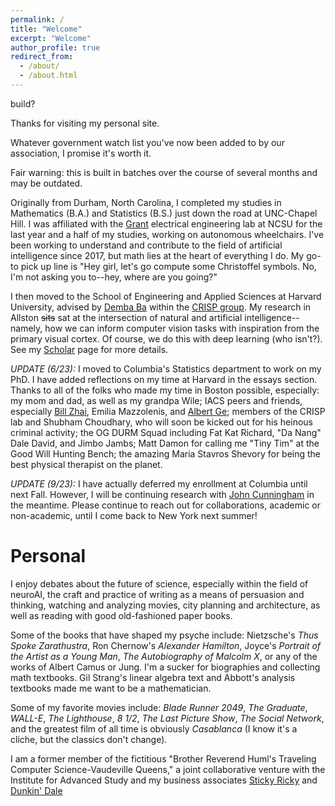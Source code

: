 ```yaml
---
permalink: /
title: "Welcome"
excerpt: "Welcome"
author_profile: true
redirect_from: 
  - /about/
  - /about.html
---
```


build?

Thanks for visiting my personal site. 

Whatever government watch list you've now been added to by our association, I promise it's worth it. 

Fair warning: this is built in batches over the course of several months and may be outdated. 

Originally from Durham, North Carolina, I completed my studies in Mathematics (B.A.) and Statistics (B.S.) just down the road at UNC-Chapel Hill. I was affiliated with the [Grant](https://ece.ncsu.edu/people/egrant/) electrical engineering lab at NCSU for the last year and a half of my studies, working on autonomous wheelchairs. I've been working to understand and contribute to the field of artificial intelligence since 2017, but math lies at the heart of everything I do. My go-to pick up line is "Hey girl, let's go compute some Christoffel symbols. No, I'm not asking you to--hey, where are you going?"

I then moved to the School of Engineering and Applied Sciences at Harvard University, advised by [Demba Ba](https://www.seas.harvard.edu/person/demba-ba) within the [CRISP group](https://crisp.seas.harvard.edu/). My research in Allston ~~sits~~ sat at the intersection of natural and artificial intelligence--namely, how we can inform computer vision tasks with inspiration from the primary visual cortex. Of course, we do this with deep learning (who isn't?). See my [Scholar](https://scholar.google.com/citations?user=wFocmRkAAAAJ&hl=en&oi=ao) page for more details. 

*UPDATE (6/23):* I moved to Columbia's Statistics department to work on my PhD. I have added reflections on my time at Harvard in the essays section. Thanks to all of the folks who made my time in Boston possible, especially: my mom and dad, as well as my grandpa Wile; IACS peers and friends, especially [Bill Zhai](https://billyzz.github.io/), Emilia Mazzolenis, and [Albert Ge](https://www.albertge.com/); members of the CRISP lab and Shubham Choudhary, who will soon be kicked out for his heinous criminal activity; the OG DURM Squad including Fat Kat Richard, "Da Nang" Dale David, and Jimbo Jambs; Matt Damon for calling me "Tiny Tim" at the Good Will Hunting Bench; the amazing Maria Stavros Shevory for being the best physical therapist on the planet. 

*UPDATE (9/23):* I have actually deferred my enrollment at Columbia until next Fall. However, I will be continuing research with [John Cunningham](https://stat.columbia.edu/~cunningham/) in the meantime. Please continue to reach out for collaborations, academic or non-academic, until I come back to New York next summer!


Personal
=========

I enjoy debates about the future of science, especially within the field of neuroAI, the craft and practice of writing as a means of persuasion and thinking, watching and analyzing movies, city planning and architecture, as well as reading with good old-fashioned paper books. 

Some of the books that have shaped my psyche include:  Nietzsche's *Thus Spoke Zarathustra*, Ron Chernow's *Alexander Hamilton*, Joyce's *Portrait of the Artist as a Young Man*, *The Autobiography of Malcolm X*, or any of the works of Albert Camus or Jung. I'm a sucker for biographies and collecting math textbooks. Gil Strang's linear algebra text and Abbott's analysis textbooks made me want to be a mathematician. 

Some of my favorite movies include: *Blade Runner 2049*, *The Graduate*, *WALL-E*, *The Lighthouse*, *8 1/2*, *The Last Picture Show*, *The Social Network*, and the greatest film of all time is obviously *Casablanca* (I know it's a cliche, but the classics don't change).

I am a former member of the fictitious "Brother Reverend Huml's Traveling Computer Science-Vaudeville Queens," a joint collaborative venture with the Institute for Advanced Study and my business associates [Sticky Ricky](https://www.erickrehbiel.com/) and [Dunkin' Dale](https://www.linkedin.com/in/dale-d-stewart)



